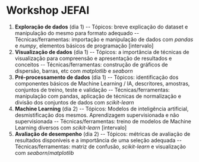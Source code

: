 # Workshop JEFAI

1. **Exploração de dados** (dia 1)
  -- Tópicos: breve explicação do dataset e manipulação do mesmo para formato adequado
  -- Técnicas/ferramentas: importação e manipulação de dados com *pandas* e *numpy*, elementos básicos de programação
[intervalo]
2. **Visualização de dados** (dia 1)
  -- Tópicos: a importância de técnicas de visualização para compreensão e apresentação de resultados e conceitos
  -- Técnicas/ferramentas: construção de gráficos de dispersão, barras, etc com *matplotlib* e *seaborn*
3. **Pré-processamento de dados** (dia 1)
  -- Tópicos: identificação dos componentes básicos de Machine Learning / IA, descritores, amostras, conjuntos de treino, teste e validação
  -- Técnicas/ferramentas: manipulação com pandas, aplicação de técnicas de normalização e divisão dos conjuntos de dados com *scikit-learn*
4. **Machine Learning** (dia 2)
  -- Tópicos: Modelos de inteligência artificial, desmistificação dos mesmos. Aprendizagem supervisionada e não supervisionada
  -- Técnicas/ferramentas: treino de modelos de Machine Learning diversos com *scikit-learn*
[intervalo]
5. **Avaliação de desempenho** (dia 2)
  -- Tópicos: métricas de avaliação de resultados disponíveis e a importância de uma seleção adequada
  -- Técnicas/ferramentas: matriz de confusão, *scikit-learn* e visualização com *seaborn*/*matplotlib*
